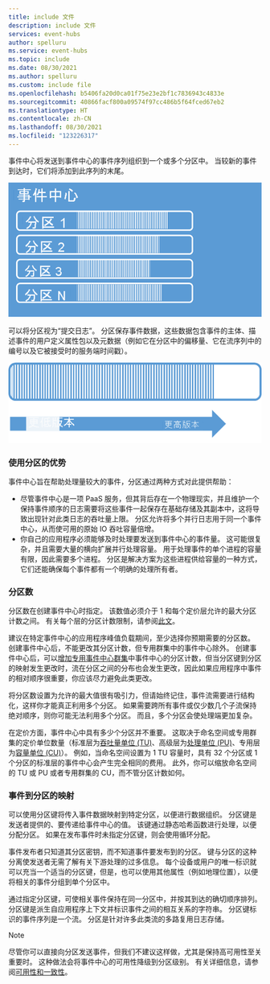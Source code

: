 ```yaml
---
title: include 文件
description: include 文件
services: event-hubs
author: spelluru
ms.service: event-hubs
ms.topic: include
ms.date: 08/30/2021
ms.author: spelluru
ms.custom: include file
ms.openlocfilehash: b5406fa20d0ca01f75e23e2bf1c7836943c4833e
ms.sourcegitcommit: 40866facf800a09574f97cc486b5f64fced67eb2
ms.translationtype: HT
ms.contentlocale: zh-CN
ms.lasthandoff: 08/30/2021
ms.locfileid: "123226317"
---
```

事件中心将发送到事件中心的事件序列组织到一个或多个分区中。 当较新的事件到达时，它们将添加到此序列的末尾。 

![事件中心](./media/event-hubs-partitions/multiple-partitions.png)

可以将分区视为“提交日志”。 分区保存事件数据，这些数据包含事件的主体、描述事件的用户定义属性包以及元数据（例如它在分区中的偏移量、它在流序列中的编号以及它被接受时的服务端时间戳）。

![显示从旧到新的事件序列的示意图。](./media/event-hubs-partitions/partition.png)

### <a name="advantages-of-using-partitions"></a>使用分区的优势
事件中心旨在帮助处理量较大的事件，分区通过两种方式对此提供帮助：

- 尽管事件中心是一项 PaaS 服务，但其背后存在一个物理现实，并且维护一个保持事件顺序的日志需要将这些事件一起保存在基础存储及其副本中，这将导致出现针对此类日志的吞吐量上限。 分区允许将多个并行日志用于同一个事件中心，从而使可用的原始 IO 吞吐容量倍增。
- 你自己的应用程序必须能够及时处理要发送到事件中心的事件量。 这可能很复杂，并且需要大量的横向扩展并行处理容量。 用于处理事件的单个进程的容量有限，因此需要多个进程。 分区是解决方案为这些进程供给容量的一种方式，它们还能确保每个事件都有一个明确的处理所有者。 

### <a name="number-of-partitions"></a>分区数
分区数在创建事件中心时指定。 该数值必须介于 1 和每个定价层允许的最大分区计数之间。 有关每个层的分区计数限制，请参阅[此文](../event-hubs-quotas.md#basic-vs-standard-vs-premium-vs-dedicated-tiers)。 

建议在特定事件中心的应用程序峰值负载期间，至少选择你预期需要的分区数。 创建事件中心后，不能更改其分区计数，但专用群集中的事件中心除外。 创建事件中心后，可以[增加](../dynamically-add-partitions.md)[专用事件中心群集](../event-hubs-dedicated-overview.md)中事件中心的分区计数，但当分区键到分区的映射发生更改时，流在分区之间的分布也会发生更改，因此如果应用程序中事件的相对顺序很重要，你应该尽力避免此类更改。

将分区数设置为允许的最大值很有吸引力，但请始终记住，事件流需要进行结构化，这样你才能真正利用多个分区。 如果需要跨所有事件或仅少数几个子流保持绝对顺序，则你可能无法利用多个分区。 而且，多个分区会使处理端更加复杂。 

在定价方面，事件中心中具有多少个分区并不重要。 这取决于命名空间或专用群集的定价单位数量（标准层为[吞吐量单位 (TU)](../event-hubs-scalability.md#throughput-units)、高级层为[处理单位 (PU)](../event-hubs-scalability.md#processing-units)、专用层为[容量单位 (CU)](../event-hubs-dedicated-overview.md)）。 例如，当命名空间设置为 1 TU 容量时，具有 32 个分区或 1 个分区的标准层的事件中心会产生完全相同的费用。 此外，你可以缩放命名空间的 TU 或 PU 或者专用群集的 CU，而不管分区计数如何。 

### <a name="mapping-of-events-to-partitions"></a>事件到分区的映射
可以使用分区键将传入事件数据映射到特定分区，以便进行数据组织。 分区键是发送者提供的、要传递给事件中心的值。 该键通过静态哈希函数进行处理，以便分配分区。 如果在发布事件时未指定分区键，则会使用循环分配。

事件发布者只知道其分区密钥，而不知道事件要发布到的分区。 键与分区的这种分离使发送者无需了解有关下游处理的过多信息。 每个设备或用户的唯一标识就可以充当一个适当的分区键，但是，也可以使用其他属性（例如地理位置），以便将相关的事件分组到单个分区中。

通过指定分区键，可使相关事件保持在同一分区中，并按其到达的确切顺序排列。 分区键是派生自应用程序上下文并标识事件之间的相互关系的字符串。 分区键标识的事件序列是一个流。 分区是针对许多此类流的多路复用日志存储。 

> [!NOTE]
> 尽管你可以直接向分区发送事件，但我们不建议这样做，尤其是保持高可用性至关重要时。 这种做法会将事件中心的可用性降级到分区级别。 有关详细信息，请参阅[可用性和一致性](../event-hubs-availability-and-consistency.md)。

